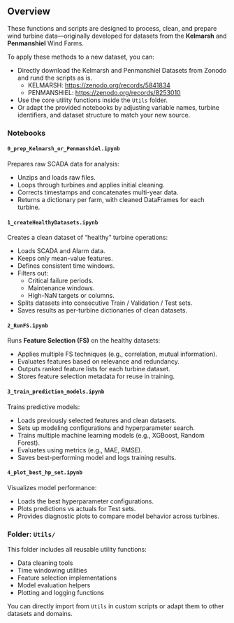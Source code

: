 ## Overview

These functions and scripts are designed to process, clean, and prepare wind turbine data—originally developed for datasets from the **Kelmarsh** and **Penmanshiel** Wind Farms.

To apply these methods to a new dataset, you can:
- Directly download the Kelmarsh and Penmanshiel Datasets from Zonodo and rund the scripts as is.
  - KELMARSH:      https://zenodo.org/records/5841834
  - PENMANSHIEL:   https://zenodo.org/records/8253010
- Use the core utility functions inside the `Utils` folder.
- Or adapt the provided notebooks by adjusting variable names, turbine identifiers, and dataset structure to match your new source.

### Notebooks

#### `0_prep_Kelmarsh_or_Penmanshiel.ipynb`
Prepares raw SCADA data for analysis:
- Unzips and loads raw files.
- Loops through turbines and applies initial cleaning.
- Corrects timestamps and concatenates multi-year data.
- Returns a dictionary per farm, with cleaned DataFrames for each turbine.

#### `1_createHealthyDatasets.ipynb`
Creates a clean dataset of “healthy” turbine operations:
- Loads SCADA and Alarm data.
- Keeps only mean-value features.
- Defines consistent time windows.
- Filters out:
  - Critical failure periods.
  - Maintenance windows.
  - High-NaN targets or columns.
- Splits datasets into consecutive Train / Validation / Test sets.
- Saves results as per-turbine dictionaries of clean datasets.

#### `2_RunFS.ipynb`
Runs **Feature Selection (FS)** on the healthy datasets:
- Applies multiple FS techniques (e.g., correlation, mutual information).
- Evaluates features based on relevance and redundancy.
- Outputs ranked feature lists for each turbine dataset.
- Stores feature selection metadata for reuse in training.

#### `3_train_prediction_models.ipynb`
Trains predictive models:
- Loads previously selected features and clean datasets.
- Sets up modeling configurations and hyperparameter search.
- Trains multiple machine learning models (e.g., XGBoost, Random Forest).
- Evaluates using metrics (e.g., MAE, RMSE).
- Saves best-performing model and logs training results.

#### `4_plot_best_hp_set.ipynb`
Visualizes model performance:
- Loads the best hyperparameter configurations.
- Plots predictions vs actuals for Test sets.
- Provides diagnostic plots to compare model behavior across turbines.

### Folder: `Utils/`

This folder includes all reusable utility functions:
- Data cleaning tools
- Time windowing utilities
- Feature selection implementations
- Model evaluation helpers
- Plotting and logging functions

You can directly import from `Utils` in custom scripts or adapt them to other datasets and domains.
